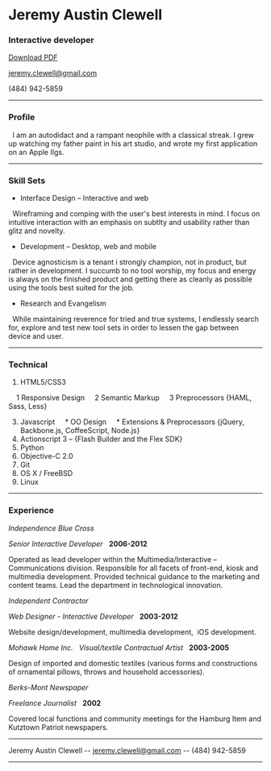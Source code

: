 # Jeremy Austin Clewell
### Interactive developer

[Download PDF](resume.pdf)

[jeremy.clewell@gmail.com](jeremy.clewell@gmail.com)  

(484) 942-5859

------

### Profile 

  I am an autodidact and a rampant neophile with a classical streak. I grew up watching my father paint in his art studio, and wrote my first application on an Apple IIgs. 

------

### Skill Sets 

* Interface Design – Interactive and web

  Wireframing and comping with the user's best interests in mind. I focus on intuitive interaction with an emphasis on subtlty and usability rather than glitz and novelty. 

* Development – Desktop, web and mobile  

  Device agnosticism is a tenant i strongly champion, not in product, but rather in development. I succumb to no tool worship, my focus and energy is always on the finished product and getting there as cleanly as possible using the tools best suited for the job. 

* Research and Evangelism  

  While maintaining reverence for tried and true systems, I endlessly search for, explore and test new tool sets in order to lessen the gap between device and user. 

-------

### Technical 

1. HTML5/CSS3

    1 Responsive Design
    2 Semantic Markup
    3 Preprocessors {HAML, Sass, Less}

3. Javascript
    * OO Design
    * Extensions & Preprocessors {jQuery, Backbone.js, CoffeeScript, Node.js}
5. Actionscript 3 – {Flash Builder and the Flex SDK}
7. Python
8. Objective-C 2.0
9. Git
10. OS X / FreeBSD
12. Linux

------

### Experience

_Independence Blue Cross_

*Senior Interactive Developer*  
__2006-2012__  

Operated as lead developer within the Multimedia/Interactive – Communications division. Responsible for all facets of front-end, kiosk and multimedia development. Provided technical guidance to the marketing and content teams. Lead the department in technological innovation.  

_Independent Contractor_

*Web Designer - Interactive Developer*  
__2003-2012__  

Website design/development, multimedia development,  iOS development. 


_Mohawk Home Inc._
  
*Visual/textile Contractual Artist*  
__2003-2005__  

Design of imported and domestic textiles (various forms and constructions of ornamental pillows, throws and household accessories).

_Berks-Mont Newspaper_

*Freelance Journalist*  
__2002__  

Covered local functions and community meetings for the Hamburg Item and Kutztown Patriot newspapers.

------

Jeremy Austin Clewell -- [jeremy.clewell@gmail.com](jeremy.clewell@gmail.com) -- (484) 942-5859

------
